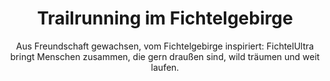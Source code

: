 ---
fmContentType : "home"
title : "Trailrunning im Fichtelgebirge"
subtitle : "Aus Freundschaft gewachsen, vom Fichtelgebirge inspiriert: FichtelUltra bringt Menschen zusammen, die gern draußen sind, wild träumen und weit laufen."
primaryCTA : "Über uns"
primaryLink : "/info"
secondaryCTA : "Aktuelles"
secondaryLink : "/blog"
---